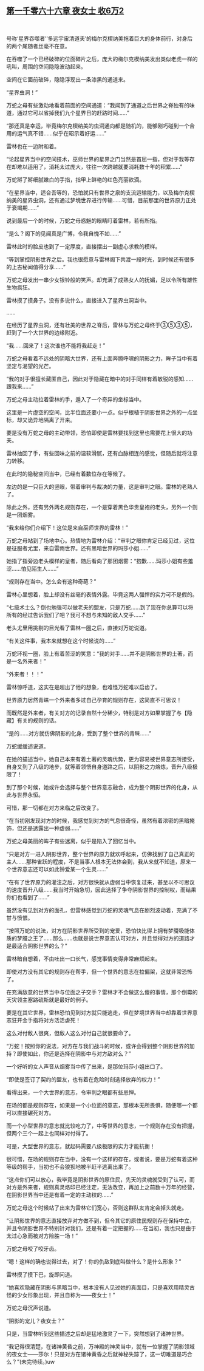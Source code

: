 ## [第一千零六十六章 夜女士 收6万2](https://www.xxbiquge.com/11_11222/9050578.html)
﻿

  号称‘星界吞噬者’‘多远宇宙清道夫’的梅尔克楔纳美拖着巨大的身体前行，对身后的两个尾随者丝毫不在意。

  在吞噬了一个已经破碎的位面碎片之后，庞大的梅尔克楔纳美发出类似老虎一样的吼叫，周围的空间隐隐波动起来。

  空间在它面前破碎，隐隐浮现出一条漆黑的通道来。

  “星界虫洞！”

  万蛇之母有些激动地看着前面的空间通道：“我闻到了通道之后世界之脊独有的味道，通过它可以省掉我们九个星界日的赶路时间……”

  “那还真是幸运，毕竟梅尔克楔纳美的虫洞通向都是随机的，能够刚巧碰到一个合用的运气真不错……似乎在昭示着好运……”

  雷林也在一边附和着。

  “论起星界当中的空间技术，巫师世界的星界之门当然是首屈一指，但对于我等存在却难以适用了，消耗太过庞大，往往一次跨越就要消耗数十年的积累……”

  万蛇掰了掰细腻嫩白的手指，指甲上鲜艳的红色亮丽欲滴。

  “在星界当中，适合吾等的，恐怕就只有世界之泉的支流运输能力，以及梅尔克楔纳美的星界虫洞，还有通过梦境世界进行传输……可惜，目前那里的世界原力正处于衰竭期……”

  说到最后一个的时候，万蛇之母惑魅的眼睛盯着雷林，若有所指。

  “是么？阁下的见闻真是广博，令我自愧不如……”

  雷林此时的脸皮也到了一定厚度，直接摆出一副虚心求教的模样。

  “等到掌控阴影世界之后。我也很愿意与雷林阁下共渡一段时光，到时候还有很多的上古秘闻值得分享……”

  万蛇之母发出一串少女银铃般的笑声。却充满了成熟女人的抚媚，足以令所有雄性生物疯狂。

  雷林摸了摸鼻子。没有多说什么，直接进入了星界虫洞当中。

  ……

  在经历了星界虫洞，还有壮美的世界之脊后，雷林与万蛇之母终于③⑤③⑤，赶到了一个大世界的边缘附近。

  “我……回来了！这次谁也不能将我赶走！”

  万蛇之母看着不远处的阴暗大世界，还有上面奔腾呼啸的阴影之力，眸子当中有着坚定与渴望的光芒。

  “我的对手很擅长藏匿自己，因此对于隐藏在暗中的对手同样有着敏锐的感知……跟我来……”

  万蛇之母主动拉着雷林的手，遁入了一个奇异的坐标当中。

  这里是一片虚空的空间，比半位面还要小一点。似乎根植于阴影世界之外的一点坐标，却又诡异地隔离了开来。

  要是没有万蛇之母的主动带领，恐怕即使是雷林要找到这里也需要花上很大的功夫。

  雷林抽回了手，有些回味之前的温软滑腻，还有血脉相连的感觉，但随后就将注意力转移。

  在此时的隐秘空间当中，已经有着数位存在等候了。

  左边的是一只巨大的竖眼，带着审判与裁决的力量，这是审判之眼。雷林的老熟人了。

  除此之外，还有另外两名规则存在，一个是穿着黑色华贵皇袍的老头，另外一个则是一团烟雾。

  “我来给你们介绍下！这位是来自巫师世界的雷林！”

  万蛇之母站到了场地中心。热情地为雷林介绍：“审判之眼你肯定已经见过，这位是征服者尤里，来自雷雨世界。还有黑暗世界的玛莎小姐……”

  她指了指旁边老头模样的皇者，随后看向了那团烟雾：“抱歉……玛莎小姐有些羞涩……怕见陌生人……”

  “规则存在当中。怎么会有这种奇葩？”

  雷林心里想着，脸上却没有丝毫的表情外露。毕竟这两人强悍的实力可不是假的。

  “七级术士么？倒也勉强可以做老夫的盟友，只是万蛇……到了现在你总算可以将所有的经过告诉我们了吧？我可不想与未知的敌人交手……”

  老头尤里用挑剔的目光看了雷林一圈之后，直接对万蛇说道。

  “有关这件事，我本来就想在这个时候说的……”

  万蛇环视一圈，脸上有着苦涩的笑意：“我的对手……并不是阴影世界的土著，而是一名外来者！”

  “外来者！！！”

  雷林惊呼道，这实在是超出了他的想象，也难怪万蛇难以启齿了。

  世界原力居然青睐一个外来者多过自己孕育的规则存在，这简直不可思议！

  而既然是外来者，有关对方的记录自然十分稀少，特别是对方如果掌握了与【隐藏】有关的规则的话。

  “是的……对方就仿佛阴影的化身，受到了整个世界的青睐……”

  万蛇缓缓述说道。

  在她的描述当中，她自己本来有着土著的灵魂优势，更为容易被世界意志所接受，自身又到了八级的地步，就等着领悟自身道路之后，以阴影之力熔炼，晋升八级极限了！

  到了那个时候，她或许会选择与整个世界意志融合，成为整个阴影世界的化身，从此与世界永恒。

  可惜，那一切都在对方来临之后改变了。

  “在当初刚发现对方的时候，我感觉到对方的气息很奇怪，虽然有着浓密的黑暗掩饰，但还是透露出一种虚弱……”

  万蛇之母美丽的眸子有些迷离，似乎是陷入了回忆当中。

  “只是对方一进入阴影世界，整个世界的原力就欢呼起来，仿佛找到了自己真正的主人……那种雀跃的程度，不是当事人根本无法体会到，我从来就不知道，原来一个世界意志还可以如此钟爱某一个生灵……”

  “在有了世界原力的灌注之后，对方很快就从虚弱当中恢复过来，甚至以不可思议的速度晋升八级……我当时开始急切，因此选择了争夺阴影世界的控制权，而结果你们也看到了……”

  虽然没有见到对方的面孔，但雷林感觉到万蛇的灵魂气息在剧烈波动着，充满了不甘与愤恨。

  “按照万蛇的说法，对方在阴影世界所受到的宠爱，恐怕快比得上拥有梦魇吸能体质的梦魇之王了……那么……也就是说世界意志认可对方，并且觉得对方的道路才是最适合阴影世界的么？”

  雷林暗自想着，不由吐出一口长气，感觉事情变得非常麻烦起来。

  即使对方没有其它的规则存在帮手，但一个世界的意志在拉偏架，这就非常恐怖了。

  在充满敌意的世界当中与位面之子交手？雷林才不会做这么傻的事情，那个倒霉的天灾领主塞路硫斯就是最好的例子。

  要是在其它世界，雷林恐怕见到对方就只能逃走，但在梦境世界当中却靠着世界意志狂开金手指将对方活活虐死！

  这么对付敌人很爽，但敌人这么对付自己就很要命了。

  “万蛇！按照你的说法，对方在与我们战斗的时候，或许会得到整个阴影世界的加持？即使如此，你还是选择在阴影中与对方敌对么？”

  一个好听的女人声音从烟雾当中传了出来，是那位玛莎小姐出口了。

  “即使是签订了契约的盟友，也有着在危险时刻选择放弃的权力！”

  看得出来，一个大世界的意志，令审判之眼都有些忌惮。

  在场的都是规则存在，如果是一个小位面的意志，那根本无所畏惧，随便哪一个都可以直接碾死对方。

  而一个小型世界的意志就比较吃力了，中等世界的意志，一个规则存在没有把握，但两个三个一起上也同样对付得了。

  可是，大型世界的意志，就起码需要八级极限的实力才能抗衡！

  很可惜，在场的规则存在当中，没有一个这样的存在，或者说，要是万蛇有着这种等级的帮手，当初也不会狼狈地被半赶半逃离出来了。

  “这点你们可以放心，我毕竟是阴影世界的原住民，先天的灵魂就受到了认可，而对方是外来者，规则真灵烙印已经注定，无法改变，再加上之前数十万年的经营，在阴影世界当中还是有着一定的主动权的……”

  万蛇之母这个时候站了出来为雷林它们宽心，否则这群队友肯定会掉头就走。

  “让阴影世界的意志直接放弃对方做不到，但令其它的原住民规则存在保持中立，并且令阴影世界不特别针对我们，还是有着一定把握的……在当初，我也只是由于太过心急而被对方险胜一场！”

  万蛇之母咬了咬牙齿。

  “嗯！这样的确也说得过去，对了！你的仇敌到底叫做什么？是什么形象？”

  雷林摸了摸下巴，旋即问道。

  “她喜欢隐藏在阴影与黑暗当中，根本没有人见过她的真面目，只是喜欢用精灵古怪的少女形象出现，并且自称为——夜女士！”

  万蛇之母沉声说道。

  “阴影的宠儿？夜女士？”

  只是，当雷林听到这些描述之后却是猛地激灵了一下，突然想到了诸神世界。

  “我记得很清楚，在诸神黄昏之前，万神殿的神灵当中，就有一位掌握了阴影领域的夜女士——莎尔！只是对方在诸神黄昏之后就神秘失踪了，这一切难道是巧合么？”(未完待续。)uw

  
